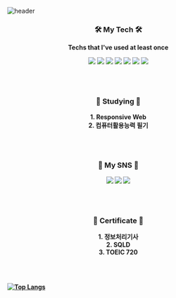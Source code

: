 ![header](https://capsule-render.vercel.app/api?type=Waving&color=auto&height=250&section=header&text=YeSol's%20Git%20Page&fontColor=FFF&animation=fadeIn&fontSize=65)

<p><h3 align="center">🛠 My Tech 🛠</h3></p>

<p align="center"><b>Techs that I've used at least once</b></p>

<p align="center">
  <img src="https://img.shields.io/badge/C-A8B9CC?style=flat-square&logo=C&logoColor=white"/></a>
  <img src="https://img.shields.io/badge/Python-3766AB?style=flat-square&logo=Python&logoColor=white"/></a>
  <img src="https://img.shields.io/badge/HTML5-E34F26?style=flat-square&logo=HTML5&logoColor=white"/></a>
  <img src="https://img.shields.io/badge/CSS3-1572B6?style=flat-square&logo=CSS3&logoColor=white"/></a>
  <img src="https://img.shields.io/badge/JavaScript-F7DF1E?style=flat-square&logo=JavaScript&logoColor=white"/></a>
  <img src="https://img.shields.io/badge/MySQL-4479A1?style=flat-square&logo=MySQL&logoColor=white"/></a>
  <img src="https://img.shields.io/badge/React-61DAFB?style=flat-square&logo=React&logoColor=white"/></a>
</p>

<br>
<br>
<p><h3 align="center">📖 Studying 📖</h3></p>

<p align="center">
  <b>1. Responsive Web<br>
  <b>2. 컴퓨터활용능력 필기<br>
  
</p>

<br>
<br>
<p><h3 align="center">🐰 My SNS 🐰</h3></p>

<p align="center">
  <a href="https://www.instagram.com/y_e_sol_lee/"><img src="https://img.shields.io/badge/Instagram-E4405F?style=flat-square&logo=Instagram&logoColor=white&link=https://www.instagram.com/y_e_sol_lee/"/></a>
  <a href="https://blog.naver.com/jackey6493/"><img src="https://img.shields.io/badge/Blog-20C997?style=flat-square&logo=Blogger&logoColor=white&link=https://blog.naver.com/jackey6493/"/></a>
  <a href="https://github.com/dailysound/"><img src="https://img.shields.io/badge/Git-181717?style=flat-square&logo=Github&logoColor=white&link=https://github.com/dailysound/"/></a>
</p>
<br>
<br>

<p><h3 align="center">📜 Certificate 📜</h3></p>

<p align="center">
  <b>1. 정보처리기사<br>
  <b>2. SQLD<br>
  <b>3. TOEIC 720
</p>
<br>
<br>

[![Top Langs](https://github-readme-stats.vercel.app/api/top-langs/?username=dailysound&anuraghazra&langs_count=8)](https://github.com/dailysound/github-readme-stats)

